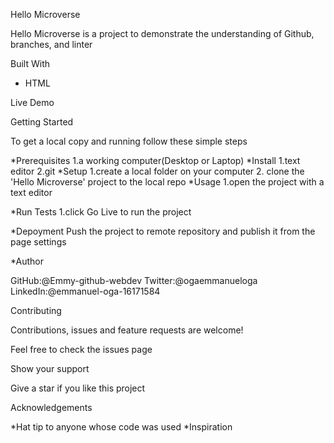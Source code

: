 Hello Microverse

Hello Microverse is a project to demonstrate the understanding of Github, branches, and linter 


Built With

* HTML

Live Demo

Getting Started

To get a local copy and running follow these simple steps

*Prerequisites
  1.a working computer(Desktop or Laptop)
*Install
   1.text editor
   2.git
*Setup
    1.create a local folder on your computer
    2. clone the 'Hello Microverse' project to the local repo
*Usage
    1.open the project with a text editor

*Run Tests
 1.click Go Live to run the project

 *Depoyment
   Push the project to remote repository and publish it from the page settings

*Author

GitHub:@Emmy-github-webdev
Twitter:@ogaemmanueloga
LinkedIn:@emmanuel-oga-16171584

Contributing

Contributions, issues and feature requests are welcome!

Feel free to check the issues page

Show your support

Give a star if you like this project

Acknowledgements

*Hat tip to anyone whose code was used
*Inspiration


    
